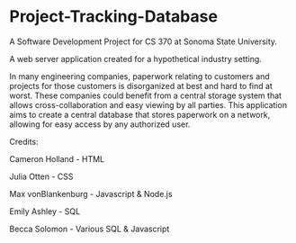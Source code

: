 # Project-Tracking-Database
A Software Development Project for CS 370 at Sonoma State University.

A web server application created for a hypothetical industry setting.

In many engineering companies, paperwork relating to customers and projects for those customers is disorganized at best and hard to find at worst. These companies could benefit from a central storage system that allows cross-collaboration and easy viewing by all parties. This application aims to create a central database that stores paperwork on a network, allowing for easy access by any authorized user.

Credits:

Cameron Holland - HTML

Julia Otten - CSS

Max vonBlankenburg - Javascript & Node.js

Emily Ashley - SQL

Becca Solomon - Various SQL & Javascript
